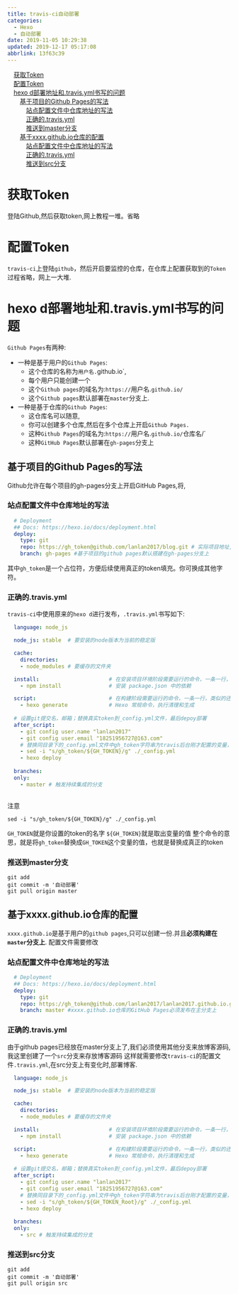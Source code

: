 ```yaml
---
title: travis-ci自动部署
categories: 
  - Hexo
  - 自动部署
date: 2019-11-05 10:29:38
updated: 2019-12-17 05:17:08
abbrlink: 13f63c39
---
```

<div id='my_toc'><a href="/blog/13f63c39/#获取Token" class="header_1">获取Token</a><br><a href="/blog/13f63c39/#配置Token" class="header_1">配置Token</a><br><a href="/blog/13f63c39/#hexo-d部署地址和.travis.yml书写的问题" class="header_1">hexo d部署地址和.travis.yml书写的问题</a><br><a href="/blog/13f63c39/#基于项目的Github-Pages的写法" class="header_2">基于项目的Github Pages的写法</a><br><a href="/blog/13f63c39/#站点配置文件中仓库地址的写法" class="header_3">站点配置文件中仓库地址的写法</a><br><a href="/blog/13f63c39/#正确的.travis.yml" class="header_3">正确的.travis.yml</a><br><a href="/blog/13f63c39/#推送到master分支" class="header_3">推送到master分支</a><br><a href="/blog/13f63c39/#基于xxxx.github.io仓库的配置" class="header_2">基于xxxx.github.io仓库的配置</a><br><a href="/blog/13f63c39/#站点配置文件中仓库地址的写法" class="header_3">站点配置文件中仓库地址的写法</a><br><a href="/blog/13f63c39/#正确的.travis.yml" class="header_3">正确的.travis.yml</a><br><a href="/blog/13f63c39/#推送到src分支" class="header_3">推送到src分支</a><br></div>
<style>.header_1{margin-left: 1em;}.header_2{margin-left: 2em;}.header_3{margin-left: 3em;}.header_4{margin-left: 4em;}.header_5{margin-left: 5em;}.header_6{margin-left: 6em;}</style>
<!--more-->
<script>if (navigator.platform.search('arm')==-1){document.getElementById('my_toc').style.display = 'none';}var e,p = document.getElementsByTagName('p');while (p.length>0) {e = p[0];e.parentElement.removeChild(e);}</script>

<!--end-->
# 获取Token
登陆Github,然后获取token,网上教程一堆。省略
# 配置Token
`travis-ci`上登陆`github`，然后开启要监控的仓库，在仓库上配置获取到的`Token`
过程省略，网上一大堆.

# hexo d部署地址和.travis.yml书写的问题
`Github Pages`有两种:
- 一种是基于用户的`Github Pages`:
    - 这个仓库的名称为`用户名.`github.io`,
    - 每个用户只能创建一个
    - 这个`Github pages`的域名为:`https://`用户名.`github.io/`
    - 这个`Github pages`默认部署在`master`分支上.
- 一种是基于仓库的`Github Pages`:
    - 这仓库名可以随意,
    - 你可以创建多个仓库,然后在多个仓库上开启`Github Pages.`
    - 这种`Github Pages`的域名为:`https://`用户名.`github.io/`仓库名/`
    - 这种`GitHub Pages`默认部署在`gh-pages`分支上


## 基于项目的Github Pages的写法
Github允许在每个项目的gh-pages分支上开启GitHub Pages,将,
### 站点配置文件中仓库地址的写法
```yml
  # Deployment
  ## Docs: https://hexo.io/docs/deployment.html
  deploy:
    type: git
    repo: https://gh_token@github.com/lanlan2017/blog.git # 实际项目地址,不需要是xxxx.github.io
    branch: gh-pages #基于项目的github pages默认搭建在gh-pages分支上
```
其中`gh_token`是一个占位符，方便后续使用真正的token填充。你可换成其他字符。
### 正确的.travis.yml
`travis-ci`中使用原来的`hexo d`进行发布，`.travis.yml`书写如下:
```yml
  language: node_js

  node_js: stable  # 要安装的node版本为当前的稳定版

  cache:
    directories:
    - node_modules # 要缓存的文件夹

  install:                      # 在安装项目环境阶段需要运行的命令，一条一行，类似的还有 before_install
    - npm install               # 安装 package.json 中的依赖

  script:                       # 在构建阶段需要运行的命令，一条一行，类似的还有 before_script、after_script
    - hexo generate             # Hexo 常规命令，执行清理和生成
  
  # 设置git提交名，邮箱；替换真实token到_config.yml文件，最后depoy部署
  after_script:
    - git config user.name "lanlan2017"
    - git config user.email "18251956727@163.com"
    # 替换同目录下的_config.yml文件中gh_token字符串为travis后台刚才配置的变量，注意此处sed命令用了双引号。单引号无效！
    - sed -i "s/gh_token/${GH_TOKEN}/g" ./_config.yml
    - hexo deploy
    
  branches:
  only:
    - master # 触发持续集成的分支
    
```
注意
```shell
sed -i "s/gh_token/${GH_TOKEN}/g" ./_config.yml
```
`GH_TOKEN`就是你设置的token的名字
`${GH_TOKEN}`就是取出变量的值
整个命令的意思，就是将`gh_token`替换成`GH_TOKEN`这个变量的值，也就是替换成真正的token

### 推送到master分支
```shell
git add
git commit -m '自动部署'
git pull origin master
```

## 基于xxxx.github.io仓库的配置
`xxxx.github.io`是基于用户的`github pages`,只可以创建一份.并且**必须构建在`master`分支上**.
配置文件需要修改
### 站点配置文件中仓库地址的写法
```yml
  # Deployment
  ## Docs: https://hexo.io/docs/deployment.html
  deploy:
    type: git
    repo: https://gh_token@github.com/lanlan2017/lanlan2017.github.io.git # 填写上xxxx.github.io的仓库的地址
    branch: master #xxxx.github.io仓库的GitHub Pages必须发布在主分支上
```

### 正确的.travis.yml
由于github pages已经放在master分支上了,我们必须使用其他分支来放博客源码,我这里创建了一个`src`分支来存放博客源码
这样就需要修改`travis-ci`的配置文件`.travis.yml`,在src分支上有变化时,部署博客.
```yml
  language: node_js

  node_js: stable  # 要安装的node版本为当前的稳定版

  cache:
    directories:
    - node_modules # 要缓存的文件夹

  install:                      # 在安装项目环境阶段需要运行的命令，一条一行，类似的还有 before_install
    - npm install               # 安装 package.json 中的依赖

  script:                       # 在构建阶段需要运行的命令，一条一行，类似的还有 before_script、after_script
    - hexo generate             # Hexo 常规命令，执行清理和生成
  
  # 设置git提交名，邮箱；替换真实token到_config.yml文件，最后depoy部署
  after_script:
    - git config user.name "lanlan2017"
    - git config user.email "18251956727@163.com"
    # 替换同目录下的_config.yml文件中gh_token字符串为travis后台刚才配置的变量，注意此处sed命令用了双引号。单引号无效！
    - sed -i "s/gh_token/${GH_TOKEN_Root}/g" ./_config.yml
    - hexo deploy
    
  branches:
  only:
    - src # 触发持续集成的分支
```

### 推送到src分支
```shell
git add
git commit -m '自动部署'
git pull origin src
```
